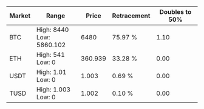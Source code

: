 | Market | Range | Price| Retracement | Doubles to 50% |
| --- | --- | --- | --- | --- |
| BTC | High: 8440<br />Low: 5860.102 | 6480 | 75.97 % | 1.10 |
| ETH | High: 541<br />Low: 0 | 360.939 | 33.28 % | 0.00 |
| USDT | High: 1.01<br />Low: 0 | 1.003 | 0.69 % | 0.00 |
| TUSD | High: 1.003<br />Low: 0 | 1.002 | 0.10 % | 0.00 |

